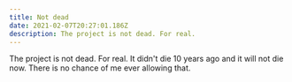 ```yaml
---
title: Not dead
date: 2021-02-07T20:27:01.186Z
description: The project is not dead. For real.
---
```

The project is not dead. For real. It didn't die 10 years ago and it will not die now. There is no chance of me ever allowing that.